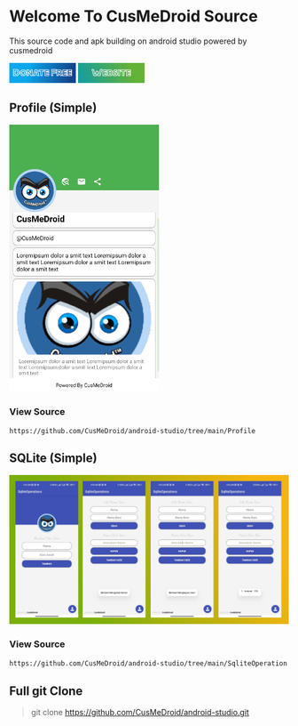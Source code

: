 # Welcome To CusMeDroid Source
This source code and apk building on android studio powered by cusmedroid

[<img alt="Donate Free!" width="120px" src="image/donateme.jpg" />](https://paypal.me/iyortml)
[<img alt="Donate Free!" width="120px" src="image/webme.jpg" />](http://cusmedroid.is-best.net)

## Profile (Simple)
![Profile](image/Profile.png)

### View Source

```
https://github.com/CusMeDroid/android-studio/tree/main/Profile
```

## SQLite (Simple)
![SQLite](image/sqlite.jpg)

### View Source

```
https://github.com/CusMeDroid/android-studio/tree/main/SqliteOperation
```

## Full git Clone
> git clone https://github.com/CusMeDroid/android-studio.git

